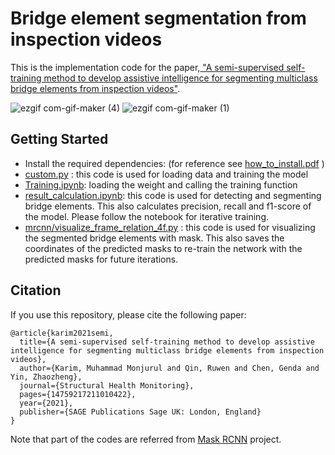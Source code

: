 # Bridge element segmentation from inspection videos
This is the implementation code for the paper,<a href="https://github.com/monjurulkarim/active_learning/blob/main/SHM_R2.pdf"> "A semi-supervised self-training method to develop assistive intelligence for segmenting multiclass bridge elements from inspection videos"</a>.</p> 


<!-- ![ezgif com-gif-maker (2)](https://user-images.githubusercontent.com/40798690/121276061-f15fb700-c89b-11eb-85c0-5e86f19784b8.gif) ![ezgif com-gif-maker (3)](https://user-images.githubusercontent.com/40798690/121276072-f6bd0180-c89b-11eb-9b96-7188097ba531.gif) -->

![ezgif com-gif-maker (4)](https://user-images.githubusercontent.com/40798690/121276306-6e8b2c00-c89c-11eb-8fc1-87f2b411011c.gif) ![ezgif com-gif-maker (1)](https://user-images.githubusercontent.com/40798690/121360023-0a9b4e80-c902-11eb-9804-d9a6c13f0485.gif)




<!-- ![ezgif com-gif-maker (5)](https://user-images.githubusercontent.com/40798690/121276307-6fbc5900-c89c-11eb-89f8-959d9b0c738a.gif) -->

<!-- ## Contents
* Installation
* Dataset Preparation
* Pre-trained models
* Training and Testing
* Citation -->

## Getting Started
* Install the required dependencies: (for reference see [how_to_install.pdf](https://github.com/monjurulkarim/Tracking_manufacturing/blob/master/how_to_install.pdf) )
*  [custom.py](https://github.com/monjurulkarim/active_learning/blob/main/custom.py) : this code is used for loading data and training the model
*  [Training.ipynb](https://github.com/monjurulkarim/active_learning/blob/main/Training.ipynb): loading the weight and calling the training function
*  [result_calculation.ipynb](https://github.com/monjurulkarim/active_learning/blob/main/result_calculation.ipynb): this code is used for detecting and segmenting bridge elements. This also calculates precision, recall and f1-score of the model. Please follow the notebook for iterative training.
*  [mrcnn/visualize_frame_relation_4f.py](https://github.com/monjurulkarim/active_learning/blob/main/mrcnn/visualize_frame_relation_4f.py) : this code is used for visualizing the segmented bridge elements with mask. This also saves the coordinates of the predicted masks to re-train the network with the predicted masks for future iterations.

## Citation
If you use this repository, please cite the following paper:

~~~~
@article{karim2021semi,
  title={A semi-supervised self-training method to develop assistive intelligence for segmenting multiclass bridge elements from inspection videos},
  author={Karim, Muhammad Monjurul and Qin, Ruwen and Chen, Genda and Yin, Zhaozheng},
  journal={Structural Health Monitoring},
  pages={14759217211010422},
  year={2021},
  publisher={SAGE Publications Sage UK: London, England}
}
~~~~

Note that part of the codes are referred from <a href="https://github.com/matterport/Mask_RCNN">Mask RCNN</a> project.
